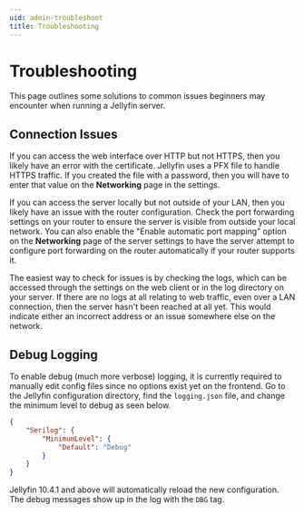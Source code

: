 ```yaml
---
uid: admin-troubleshoot
title: Troubleshooting
---
```


# Troubleshooting

This page outlines some solutions to common issues beginners may encounter when running a Jellyfin server.

## Connection Issues

If you can access the web interface over HTTP but not HTTPS, then you likely have an error with the certificate. Jellyfin uses a PFX file to handle HTTPS traffic. If you created the file with a password, then you will have to enter that value on the **Networking** page in the settings.

If you can access the server locally but not outside of your LAN, then you likely have an issue with the router configuration. Check the port forwarding settings on your router to ensure the server is visible from outside your local network. You can also enable the "Enable automatic port mapping" option on the  **Networking** page of the server settings to have the server attempt to configure port forwarding on the router automatically if your router supports it.

The easiest way to check for issues is by checking the logs, which can be accessed through the settings on the web client or in the log directory on your server. If there are no logs at all relating to web traffic, even over a LAN connection, then the server hasn't been reached at all yet. This would indicate either an incorrect address or an issue somewhere else on the network.

## Debug Logging

To enable debug (much more verbose) logging, it is currently required to manually edit config files since no options exist yet on the frontend. Go to the Jellyfin configuration directory, find the `logging.json` file, and change the minimum level to debug as seen below.

```json
{
    "Serilog": {
        "MinimumLevel": {
            "Default": "Debug"
        }
    }
}
```

Jellyfin 10.4.1 and above will automatically reload the new configuration. The debug messages show up in the log with the `DBG` tag.
